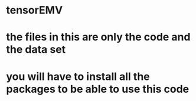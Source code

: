 # tensorEMV
# the files in this are only the code and the data set 
# you will have to install all the packages to be able to use this code 

